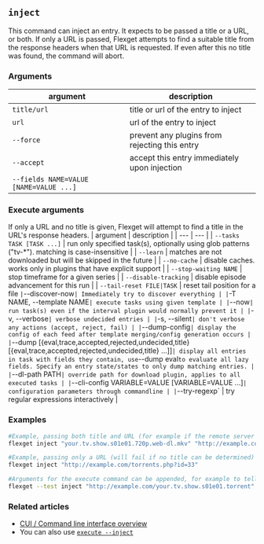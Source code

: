 ## `inject`
This command can inject an entry. It expects to be passed a title or a URL, or both. If only a URL is passed, Flexget attempts to find a suitable title from the response headers when that URL is requested. If even after this no title was found, the command will abort.

### Arguments
| argument | description |
| --- | --- |
| `title/url` | title or url of the entry to inject |
| `url` | url of the entry to inject |
| `--force` | prevent any plugins from rejecting this entry |
| `--accept` | accept this entry immediately upon injection
| `--fields NAME=VALUE [NAME=VALUE ...]` | |

### Execute arguments
If only a URL and no title is given, Flexget will attempt to find a title in the URL's response headers.
| argument | description |
| --- | --- |
| `--tasks TASK [TASK ...]` | run only specified task(s), optionally using glob patterns ("tv-*"). matching is case-insensitive |
| `--learn` | matches are not downloaded but will be skipped in the future |
| `--no-cache` | disable caches. works only in plugins that have explicit support |
| `--stop-waiting NAME` | stop timeframe for a given series |
| `--disable-tracking` | disable episode advancement for this run |
| `--tail-reset FILE|TASK` | reset tail position for a file `
| `--discover-now` | Immediately try to discover everything |
| `-T NAME, --template NAME` | execute tasks using given template |
| `--now` | run task(s) even if the interval plugin would normally prevent it |
| `-v, --verbose` | verbose undecided entries |
| `-s, --silent` | don't verbose any actions (accept, reject, fail) |
| `--dump-config` | display the config of each feed after template merging/config generation occurs |
| `--dump [{eval,trace,accepted,rejected,undecided,title} [{eval,trace,accepted,rejected,undecided,title} ...]]` | display all entries in task with fields they contain, use `--dump eval` to evaluate all lazy fields. Specify an entry state/states to only dump matching entries. |
| `--dl-path PATH` | override path for download plugin, applies to all executed tasks |
| `--cli-config VARIABLE=VALUE [VARIABLE=VALUE ...]` | configuration parameters through commandline |
| `--try-regexp` | try regular expressions interactively |

### Examples
```bash
#Example, passing both title and URL (for example if the remote server doesn’t return a filename in its response headers)
flexget inject "your.tv.show.s01e01.720p.web-dl.mkv" "http://example.com/torrents.php?id=33"

#Example, passing only a URL (will fail if no title can be determined)
flexget inject "http://example.com/torrents.php?id=33"

#Arguments for the execute command can be appended, for example to tell a particular task to run with the injected entry
flexget --test inject "http://example.com/your.tv.show.s01e01.torrent" --tasks yourtask --dump
```

### Related articles
* [CUI / Command line interface overview](/CLI)
* You can also use [`execute --inject`](/Plugins/--inject)